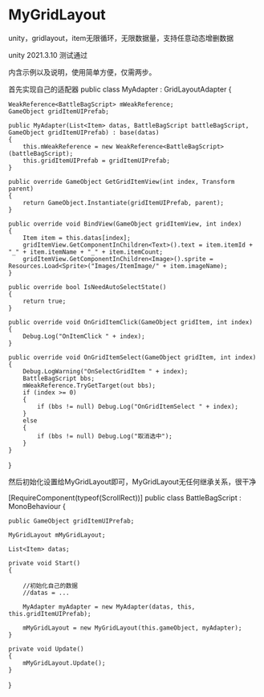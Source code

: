 # MyGridLayout
unity，gridlayout，item无限循环，无限数据量，支持任意动态增删数据

unity 2021.3.10 测试通过

内含示例以及说明，使用简单方便，仅需两步。


首先实现自己的适配器
public class MyAdapter : GridLayoutAdapter<Item>
{

    WeakReference<BattleBagScript> mWeakReference;
    GameObject gridItemUIPrefab;

    public MyAdapter(List<Item> datas, BattleBagScript battleBagScript, GameObject gridItemUIPrefab) : base(datas)
    {
        this.mWeakReference = new WeakReference<BattleBagScript>(battleBagScript);
        this.gridItemUIPrefab = gridItemUIPrefab;
    }

    public override GameObject GetGridItemView(int index, Transform parent)
    {
        return GameObject.Instantiate(gridItemUIPrefab, parent);
    }

    public override void BindView(GameObject gridItemView, int index)
    {
        Item item = this.datas[index];
        gridItemView.GetComponentInChildren<Text>().text = item.itemId + "_" + item.itemName + "_" + item.itemCount; 
        gridItemView.GetComponentInChildren<Image>().sprite = Resources.Load<Sprite>("Images/ItemImage/" + item.imageName);
    }

    public override bool IsNeedAutoSelectState()
    {
        return true;
    }

    public override void OnGridItemClick(GameObject gridItem, int index)
    {
        Debug.Log("OnItemClick " + index);
    }

    public override void OnGridItemSelect(GameObject gridItem, int index)
    {
        Debug.LogWarning("OnSelectGridItem " + index);
        BattleBagScript bbs;
        mWeakReference.TryGetTarget(out bbs);
        if (index >= 0)
        {
            if (bbs != null) Debug.Log("OnGridItemSelect " + index);
        }
        else
        {
            if (bbs != null) Debug.Log("取消选中");
        }
    }
}


然后初始化设置给MyGridLayout即可，MyGridLayout无任何继承关系，很干净

[RequireComponent(typeof(ScrollRect))]
public class BattleBagScript : MonoBehaviour
{

    public GameObject gridItemUIPrefab;

    MyGridLayout mMyGridLayout;

    List<Item> datas;

    private void Start()
    {
        
        //初始化自己的数据
        //datas = ...

        MyAdapter myAdapter = new MyAdapter(datas, this, this.gridItemUIPrefab);

        mMyGridLayout = new MyGridLayout(this.gameObject, myAdapter);
    }

    private void Update()
    {
        mMyGridLayout.Update();
    }

}
